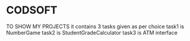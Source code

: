 # CODSOFT
TO SHOW MY PROJECTS
it contains 3 tasks given as per choice 
task1 is NumberGame 
task2 is StudentGradeCalculator 
task3 is ATM interface 
